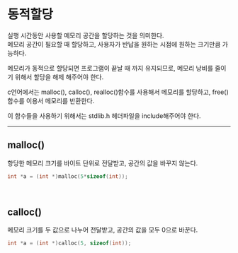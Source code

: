 동적할당
===

실행 시간동안 사용할 메모리 공간을 할당하는 것을 의미한다.  
메모리 공간이 필요할 때 할당하고, 사용자가 반납을 원하는 시점에 원하는 크기만큼 가능하다.  

메모리가 동적으로 할당되면 프로그램이 끝날 때 까지 유지되므로, 메모리 낭비를 줄이기 위해서 할당을 해제 해주어야 한다.   

c언어에서는 malloc(), calloc(), realloc()함수를 사용해서 메모리를 할당하고, free()함수를 이용서 메모리를 반환한다.   

이 함수들을 사용하기 위해서는 stdlib.h 헤더파일을 include해주어야 한다.

---

## malloc()   
항당한 메모리 크기를 바이트 단위로 전달받고, 공간의 값을 바꾸지 않는다.

```c
int *a = (int *)malloc(5*sizeof(int));
```
<br>   

## calloc()   
메모리 크기를 두 값으로 나누어 전달받고, 공간의 값을 모두 0으로 바꾼다.

```c
int *a = (int *)calloc(5, sizeof(int));
